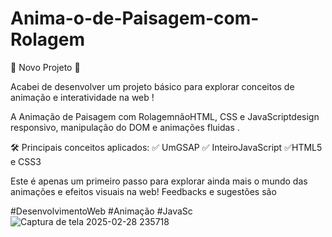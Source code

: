 # Anima-o-de-Paisagem-com-Rolagem

🚀 Novo Projeto 🌄

Acabei de desenvolver um projeto básico para explorar conceitos de animação e interatividade na web !

A Animação de Paisagem com RolagemnãoHTML, CSS e JavaScriptdesign responsivo, manipulação do DOM e animações fluidas .

🛠️ Principais conceitos aplicados:
✅ UmGSAP
✅ InteiroJavaScript
✅HTML5 e CSS3

Este é apenas um primeiro passo para explorar ainda mais o mundo das animações e efeitos visuais na web! Feedbacks e sugestões são

#DesenvolvimentoWeb #Animação #JavaSc
![Captura de tela 2025-02-28 235718](https://github.com/user-attachments/assets/84f2ecbc-b623-499f-a903-685dba9677f5)
